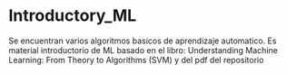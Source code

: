 # Introductory_ML

Se encuentran varios algoritmos basicos de aprendizaje automatico. Es material introductorio de ML basado en el libro: Understanding Machine Learning:
From Theory to Algorithms (SVM) y del pdf del repositorio

